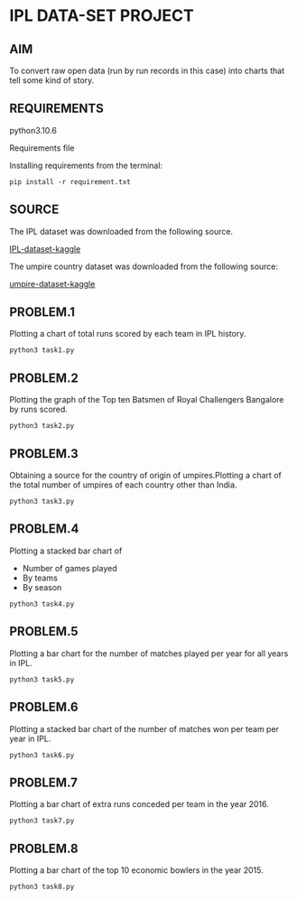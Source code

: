 # IPL DATA-SET PROJECT 

## AIM 

To convert raw open data (run by run records in this case) into charts that tell some kind of story. 

## REQUIREMENTS 

python3.10.6 


Requirements file 

Installing requirements from the terminal:

```command
pip install -r requirement.txt
``` 

## SOURCE 

The IPL dataset was downloaded from the following source.

[IPL-dataset-kaggle](https://www.kaggle.com/manasgarg/ipl/version/5) 

The umpire country dataset was downloaded from the following source: 

[umpire-dataset-kaggle](https://www.kaggle.com/subhodeepchandra/ipl-umpires-by-country) 


## PROBLEM.1 

Plotting a chart of total runs scored by each team in IPL history.

```command
python3 task1.py
```

## PROBLEM.2 

Plotting the graph of the Top ten Batsmen of Royal Challengers Bangalore by runs scored. 

```command
python3 task2.py
```

## PROBLEM.3 

Obtaining a source for the country of origin of umpires.Plotting a chart of the total number of umpires of each country other than India. 

```command
python3 task3.py
```

## PROBLEM.4 

Plotting a stacked bar chart of
* Number of games played
* By teams
* By season 
```command
python3 task4.py
```

## PROBLEM.5 

Plotting a bar chart for the number of matches played per year for all years in IPL. 

```command
python3 task5.py
```

## PROBLEM.6 

Plotting a stacked bar chart of the number of matches won per team per year in  IPL. 
```command
python3 task6.py
```

## PROBLEM.7
 
Plotting a bar chart of extra runs conceded per team in the year 2016.

```command
python3 task7.py
```
## PROBLEM.8 

Plotting a bar chart of the top 10 economic bowlers in the year 2015.

```command
python3 task8.py
```